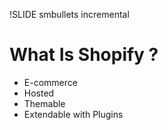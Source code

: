 !SLIDE smbullets incremental
# What Is Shopify ? #

* E-commerce
* Hosted
* Themable
* Extendable with Plugins
